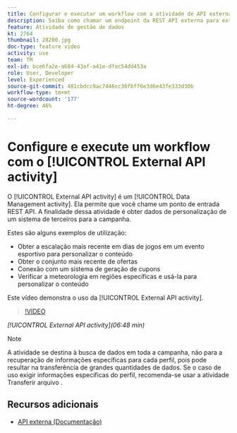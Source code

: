 ```yaml
---
title: Configurar e executar um workflow com a atividade de API externa
description: Saiba como chamar um endpoint da REST API externa para extrair dados de personalização de um sistema de terceiros para a campanha.
feature: Atividade de gestão de dados
kt: 2764
thumbnail: 28200.jpg
doc-type: feature video
activity: use
team: TM
exl-id: bce6fa2e-a684-43af-a41e-dfec54dd453a
role: User, Developer
level: Experienced
source-git-commit: 481cbdcc9ac7446cc36fbff6e3d6e43fe333d30b
workflow-type: tm+mt
source-wordcount: '177'
ht-degree: 46%

---
```


# Configure e execute um workflow com o [!UICONTROL External API activity]

O [!UICONTROL External API activity] é um [!UICONTROL Data Management activity]. Ela permite que você chame um ponto de entrada REST API. A finalidade dessa atividade é obter dados de personalização de um sistema de terceiros para a campanha.

Estes são alguns exemplos de utilização:

* Obter a escalação mais recente em dias de jogos em um evento esportivo para personalizar o conteúdo
* Obter o conjunto mais recente de ofertas
* Conexão com um sistema de geração de cupons
* Verificar a meteorologia em regiões específicas e usá-la para personalizar o conteúdo

Este vídeo demonstra o uso da [!UICONTROL External API activity].

>[!VIDEO](https://video.tv.adobe.com/v/28200/?quality=12)

*[!UICONTROL External API activity](06:48 min)*

>[!NOTE]
>
>A atividade se destina à busca de dados em toda a campanha, não para a recuperação de informações específicas para cada perfil, pois pode resultar na transferência de grandes quantidades de dados. Se o caso de uso exigir informações específicas do perfil, recomenda-se usar a atividade Transferir arquivo .

## Recursos adicionais

* [API externa (Documentação)](https://experienceleague.adobe.com/docs/campaign-standard/using/managing-processes-and-data/data-management-activities/external-api.html?lang=en)
